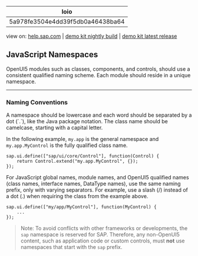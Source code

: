 | loio |
| -----|
| 5a978fe3504e4dd39f5db0a46438ba64 |

<div id="loio">

view on: [help.sap.com](https://help.sap.com/viewer/DRAFT/3237636b137e43519a20ad5513c49ccb/latest/en-US/5a978fe3504e4dd39f5db0a46438ba64.html) | [demo kit nightly build](https://openui5nightly.hana.ondemand.com/#/topic/5a978fe3504e4dd39f5db0a46438ba64) | [demo kit latest release](https://openui5.hana.ondemand.com/#/topic/5a978fe3504e4dd39f5db0a46438ba64)</div>
<!-- loio5a978fe3504e4dd39f5db0a46438ba64 -->

## JavaScript Namespaces

OpenUI5 modules such as classes, components, and controls, should use a consistent qualified naming scheme. Each module should reside in a unique namespace.

***

### Naming Conventions

A namespace should be lowercase and each word should be separated by a dot \(\`.\`\), like the Java package notation. The class name should be camelcase, starting with a capital letter.

In the following example, `my.app` is the general namespace and `my.app.MyControl` is the fully qualified class name.

```lang-js
sap.ui.define(["sap/ui/core/Control"], function(Control) {
    return Control.extend("my.app.MyControl", {});
});
```

For JavaScript global names, module names, and OpenUI5 qualified names \(class names, interface names, DataType names\), use the same naming prefix, only with varying separators. For example, use a slash \(/\) instead of a dot \(.\) when requiring the class from the example above.

```lang-js
sap.ui.define(["my/app/MyControl"], function(MyControl) {
    ...
});
```

> Note:
> To avoid conflicts with other frameworks or developments, the `sap` namespace is reserved for SAP. Therefore, any non-OpenUI5 content, such as application code or custom controls, must **not** use namespaces that start with the `sap` prefix.
> 
> 


